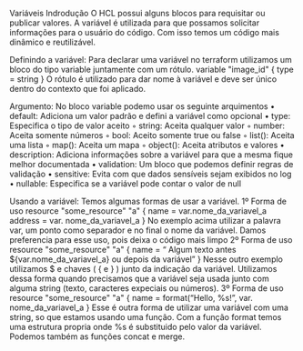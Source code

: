 Variáveis
Indrodução
O HCL possui alguns blocos para requisitar ou publicar valores.
A variável é utilizada para que possamos solicitar informações para o usuário do código. Com isso temos um código mais dinâmico e reutilizável.

Definindo a variável:
Para declarar uma variável no terraform utilizamos um bloco do tipo variable juntamente com um rótulo.
variable "image_id" {
  type = string
}
O rótulo é utilizado para dar nome à variável e deve ser único dentro do contexto que foi aplicado.

Argumento:
No bloco variable podemo usar os seguinte arquimentos
    • default: Adiciona um valor padrão e defini a variável como opcional
    • type: Especifica o tipo de valor aceito
        ◦ string: Aceita qualquer valor 
        ◦ number: Aceita somente números
        ◦ bool: Aceito somente true ou false
        ◦ list(): Aceita uma lista
        ◦ map(): Aceita um mapa
        ◦ object(): Aceita atributos e valores
    • description: Adiciona informações sobre a variável para que a mesma fique melhor documentada
    • validation: Um bloco que podemos definir regras de validação
    • sensitive: Evita com que dados sensíveis sejam exibidos no log
    • nullable: Especifica se a variável pode contar o valor de null

Usando a variável:
Temos algumas formas de usar a variável.
1º Forma de uso
resource "some_resource" "a" {
  name    = var.nome_da_variavel_a
  address = var. nome_da_variavel_a
}
No exemplo acima utilizar a palavra var, um ponto como separador e no final o nome da variável.
Damos preferencia para esse uso, pois deixa o código mais limpo
2º Forma de uso
resource "some_resource" "a" {
  name    = “ Algum texto antes ${var.nome_da_variavel_a} ou depois da variável”
}
Nesse outro exemplo utilizamos $ e chaves ( { e } ) junto da indicação da variável.
Utilizamos dessa forma quando precisamos que a variável seja usada junto com alguma string (texto, caracteres expeciais ou números).
3º Forma de uso
resource "some_resource" "a" {
  name    = format(“Hello, %s!”, var. nome_da_variavel_a
}
Esse é outra forma de utilizar uma variável com uma string, so que estamos usando uma função.
Com a função format temos uma estrutura propria onde %s é substituido pelo valor da variável.
Podemos também as funções concat e merge.

